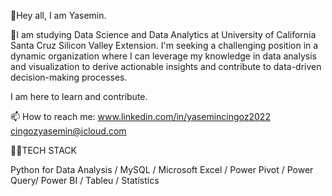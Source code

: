 👋Hey all, I am Yasemin.

👀I am studying Data Science and Data Analytics at University of California Santa Cruz Silicon Valley Extension. I'm seeking a challenging position in a dynamic organization where I can leverage my knowledge in data analysis and visualization to derive actionable insights and contribute to data-driven decision-making processes.

I am here to learn and contribute.

📫 How to reach me: 
www.linkedin.com/in/yasemincingoz2022
cingozyasemin@icloud.com 



👩‍💻TECH STACK

Python for Data Analysis / MySQL / Microsoft Excel / Power Pivot / Power Query/ Power BI / Tableu / Statistics


